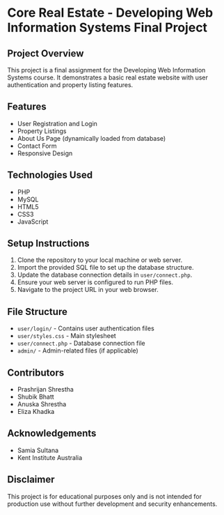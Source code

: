 # Core Real Estate - Developing Web Information Systems Final Project

## Project Overview 
This project is a final assignment for the Developing Web Information Systems course. It demonstrates a basic real estate website with user authentication and property listing features.

## Features
- User Registration and Login
- Property Listings
- About Us Page (dynamically loaded from database)
- Contact Form
- Responsive Design

## Technologies Used
- PHP
- MySQL
- HTML5
- CSS3
- JavaScript 

## Setup Instructions
1. Clone the repository to your local machine or web server.
2. Import the provided SQL file to set up the database structure.
3. Update the database connection details in `user/connect.php`.
4. Ensure your web server is configured to run PHP files.
5. Navigate to the project URL in your web browser.

## File Structure
- `user/login/` - Contains user authentication files
- `user/styles.css` - Main stylesheet
- `user/connect.php` - Database connection file
- `admin/` - Admin-related files (if applicable)

## Contributors
- Prashrijan Shrestha
- Shubik Bhatt
- Anuska Shrestha
- Eliza Khadka

## Acknowledgements
- Samia Sultana
- Kent Institute Australia

## Disclaimer
This project is for educational purposes only and is not intended for production use without further development and security enhancements.
